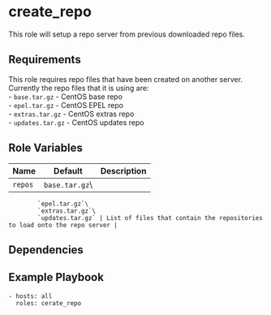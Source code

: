 create_repo
===========

This role will setup a repo server from previous downloaded repo files.

Requirements
------------

This role requires repo files that have been created on another server. Currently the repo files that it is using are:\
    - `base.tar.gz`     -  CentOS base repo\
    - `epel.tar.gz`     -  CentOS EPEL repo\
    - `extras.tar.gz`   -  CentOS extras repo\
    - `updates.tar.gz`  -  CentOS updates repo

Role Variables
--------------

| Name | Default | Description |
|------|---------|-------------|
| `repos` | `base.tar.gz`\
            `epel.tar.gz`\
            `extras.tar.gz`\
            `updates.tar.gz` | List of files that contain the repositories to load onto the repo server |

Dependencies
------------

Example Playbook
----------------

    - hosts: all
      roles: cerate_repo
